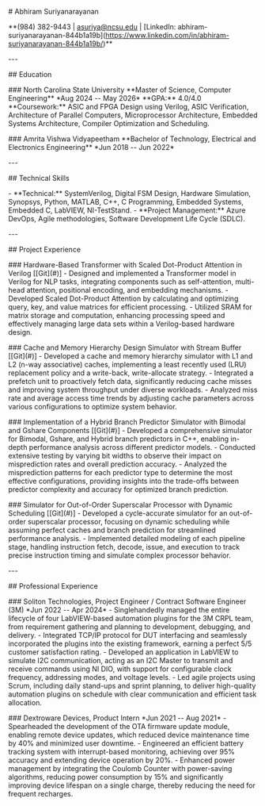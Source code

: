 \# Abhiram Suriyanarayanan

\*\*(984) 382-9443 \| asuriya@ncsu.edu \| \[LinkedIn:
abhiram-suriyanarayanan-844b1a19b\](https://www.linkedin.com/in/abhiram-suriyanarayanan-844b1a19b/)\*\*

\-\--

\## Education

\### North Carolina State University \*\*Master of Science, Computer
Engineering\*\* \*Aug 2024 -- May 2026\* \*\*GPA:\*\* 4.0/4.0
\*\*Coursework:\*\* ASIC and FPGA Design using Verilog, ASIC
Verification, Architecture of Parallel Computers, Microprocessor
Architecture, Embedded Systems Architecture, Compiler Optimization and
Scheduling.

\### Amrita Vishwa Vidyapeetham \*\*Bachelor of Technology, Electrical
and Electronics Engineering\*\* \*Jun 2018 -- Jun 2022\*

\-\--

\## Technical Skills

\- \*\*Technical:\*\* SystemVerilog, Digital FSM Design, Hardware
Simulation, Synopsys, Python, MATLAB, C++, C Programming, Embedded
Systems, Embedded C, LabVIEW, NI-TestStand. - \*\*Project
Management:\*\* Azure DevOps, Agile methodologies, Software Development
Life Cycle (SDLC).

\-\--

\## Project Experience

\### Hardware-Based Transformer with Scaled Dot-Product Attention in
Verilog \[\[Git\](#)\] - Designed and implemented a Transformer model in
Verilog for NLP tasks, integrating components such as self-attention,
multi-head attention, positional encoding, and embedding mechanisms.  -
Developed Scaled Dot-Product Attention by calculating and optimizing
query, key, and value matrices for efficient processing. - Utilized SRAM
for matrix storage and computation, enhancing processing speed and
effectively managing large data sets within a Verilog-based hardware
design.

\### Cache and Memory Hierarchy Design Simulator with Stream Buffer
\[\[Git\](#)\] - Developed a cache and memory hierarchy simulator with
L1 and L2 (n-way associative) caches, implementing a least recently used
(LRU) replacement policy and a write-back, write-allocate strategy. -
Integrated a prefetch unit to proactively fetch data, significantly
reducing cache misses and improving system throughput under diverse
workloads. - Analyzed miss rate and average access time trends by
adjusting cache parameters across various configurations to optimize
system behavior.

\### Implementation of a Hybrid Branch Predictor Simulator with Bimodal
and Gshare Components \[\[Git\](#)\] - Developed a comprehensive
simulator for Bimodal, Gshare, and Hybrid branch predictors in C++,
enabling in-depth performance analysis across different predictor
models. - Conducted extensive testing by varying bit widths to observe
their impact on misprediction rates and overall prediction accuracy. -
Analyzed the misprediction patterns for each predictor type to determine
the most effective configurations, providing insights into the
trade-offs between predictor complexity and accuracy for optimized
branch prediction.

\### Simulator for Out-of-Order Superscalar Processor with Dynamic
Scheduling \[\[Git\](#)\] - Developed a cycle-accurate simulator for an
out-of-order superscalar processor, focusing on dynamic scheduling while
assuming perfect caches and branch prediction for streamlined
performance analysis. - Implemented detailed modeling of each pipeline
stage, handling instruction fetch, decode, issue, and execution to track
precise instruction timing and simulate complex processor behavior.

\-\--

\## Professional Experience

\### Soliton Technologies, Project Engineer / Contract Software Engineer
(3M) \*Jun 2022 -- Apr 2024\*  - Singlehandedly managed the entire
lifecycle of four LabVIEW-based automation plugins for the 3M CRPL team,
from requirement gathering and planning to development, debugging, and
delivery. - Integrated TCP/IP protocol for DUT interfacing and
seamlessly incorporated the plugins into the existing framework, earning
a perfect 5/5 customer satisfaction rating. - Developed an application
in LabVIEW to simulate I2C communication, acting as an I2C Master to
transmit and receive commands using NI DIO, with support for
configurable clock frequency, addressing modes, and voltage levels. -
Led agile projects using Scrum, including daily stand-ups and sprint
planning, to deliver high-quality automation plugins on schedule with
clear communication and efficient task allocation.

\### Dextroware Devices, Product Intern \*Jun 2021 -- Aug 2021\*  -
Spearheaded the development of the OTA firmware update module, enabling
remote device updates, which reduced device maintenance time by 40% and
minimized user downtime. - Engineered an efficient battery tracking
system with interrupt-based monitoring, achieving over 95% accuracy and
extending device operation by 20%. - Enhanced power management by
integrating the Coulomb Counter with power-saving algorithms, reducing
power consumption by 15% and significantly improving device lifespan on
a single charge, thereby reducing the need for frequent recharges.
